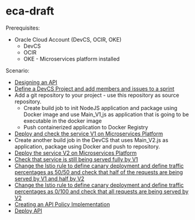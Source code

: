# eca-draft

Prerequisites:

- Oracle Cloud Account (DevCS, OCIR, OKE)
  - DevCS
  - OCIR
  - OKE - Microservices platform installed

Scenario:

- [Designing an API](tutorials/design.api.md)
- [Define a DevCS Project and add members and issues to a sprint](tutorials/DevCS.md)
- Add a git repository to your project - use this repository as source repository.
  - Create build job to init NodeJS application and package using Docker image and use Main_V1,js as application that is going to be executable in the docker image
  - Push containerized application to Docker Registry
- [Deploy and check the service V1 on Microservices Platform](tutorials/microservices.md#deploy-and-check-the-service-v1-on-microservices-platform)
- Create another build job in the DevCS that uses Main_V2.js as application, package using Docker and push to repository.
- [Deploy the service V2 on Microservices Platform](tutorials/microservices.md#deploy-and-check-the-service-v2-on-microservices-platform)
- [Check that service is still being served fully by V1](tutorials/microservices.md#check-that-service-is-still-being-served-fully-by-v1)
- [Change the Istio rule to define canary deployment and define traffic percentages as 50/50 and check that half of the requests are being served by V1 and half by V2](tutorials/microservices.md#change-the-istio-rule-to-define-canary-deployment-and-define-traffic-percentages-as-5050-and-check-that-half-of-the-requests-are-being-served-by-v1-and-half-by-v2)
- [Change the Istio rule to define canary deployment and define traffic percentages as 0/100 and check that all requests are being served by V2](tutorials/microservices.md#change-the-istio-rule-to-define-canary-deployment-and-define-traffic-100-to-v2-and-check-that-all-requests-are-being-served-by-v2)
- [Creating an API Policy Implementation](tutorials/create.api.md)
- [Deploy API](tutorials/deploy.api.md)

